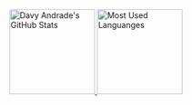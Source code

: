 <a href="https://github.com/DavyAndrade">
  <img src="https://github-readme-stats.vercel.app/api?username=DavyAndrade&theme=react&show_icons=true&hide_border=false&count_private=true" alt="Davy Andrade's GitHub Stats" height="150">
  <img src="https://github-readme-stats.vercel.app/api/top-langs/?username=DavyAndrade&theme=react&show_icons=true&hide_border=false&layout=compact" alt="Most Used Languanges" height="150">
</a>

<!--
**DavyAndrade/DavyAndrade** is a ✨ _special_ ✨ repository because its `README.md` (this file) appears on your GitHub profile.

Here are some ideas to get you started:

- 🔭 I’m currently working on ...
- 🌱 I’m currently learning ...
- 👯 I’m looking to collaborate on ...
- 🤔 I’m looking for help with ...
- 💬 Ask me about ...
- 📫 How to reach me: ...
- 😄 Pronouns: ...
- ⚡ Fun fact: ...
-->
